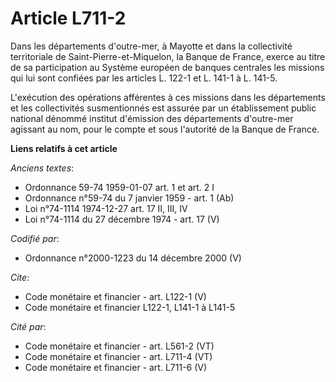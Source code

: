 # Article L711-2

Dans les départements d'outre-mer, à Mayotte et dans la collectivité territoriale de Saint-Pierre-et-Miquelon, la Banque de
France, exerce au titre de sa participation au Système européen de banques centrales les missions qui lui sont confiées par
les articles L. 122-1 et L. 141-1 à L. 141-5.

L'exécution des opérations afférentes à ces missions dans les départements et les collectivités susmentionnés est assurée par
un établissement public national dénommé institut d'émission des départements d'outre-mer agissant au nom, pour le compte et
sous l'autorité de la Banque de France.

**Liens relatifs à cet article**

_Anciens textes_:

  - Ordonnance 59-74 1959-01-07 art. 1 et art. 2 I
  - Ordonnance n°59-74 du 7 janvier 1959 - art. 1 (Ab)
  - Loi n°74-1114 1974-12-27 art. 17 II, III, IV
  - Loi n°74-1114 du 27 décembre 1974 - art. 17 (V)

_Codifié par_:

  - Ordonnance n°2000-1223 du 14 décembre 2000 (V)

_Cite_:

  - Code monétaire et financier - art. L122-1 (V)
  - Code monétaire et financier L122-1, L141-1 à L141-5

_Cité par_:

  - Code monétaire et financier - art. L561-2 (VT)
  - Code monétaire et financier - art. L711-4 (VT)
  - Code monétaire et financier - art. L711-6 (V)
